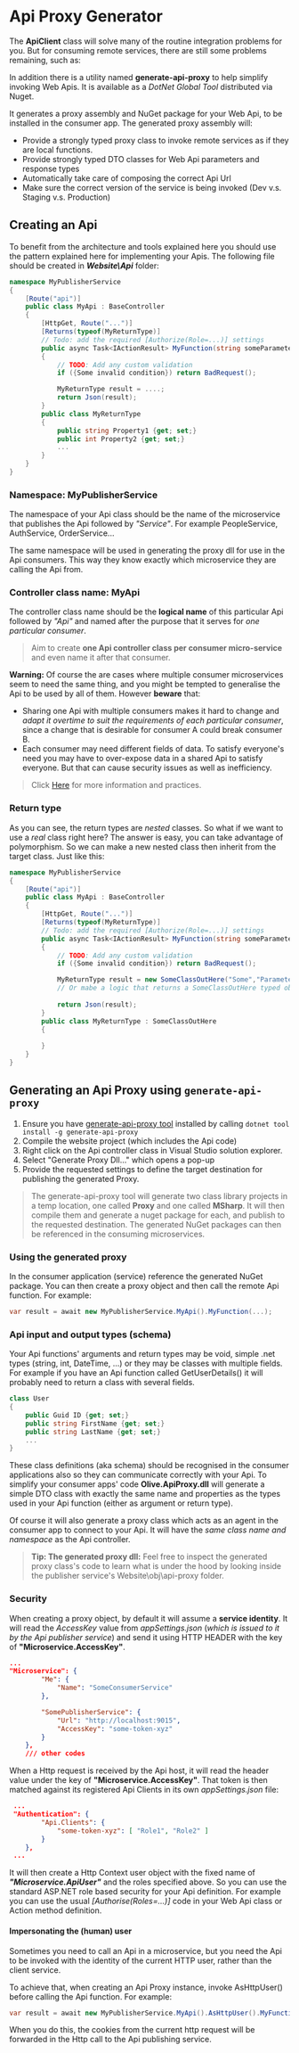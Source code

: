 # Api Proxy Generator

The **ApiClient** class will solve many of the routine integration problems for you.
But for consuming remote services, there are still some problems remaining, such as:

In addition there is a utility named **generate-api-proxy** to help simplify invoking Web Apis. It is available as a *DotNet Global Tool* distributed via Nuget.

It generates a proxy assembly and NuGet package for your Web Api, to be installed in the consumer app.
The generated proxy assembly will:

- Provide a strongly typed proxy class to invoke remote services as if they are local functions.
- Provide strongly typed DTO classes for Web Api parameters and response types
- Automatically take care of composing the correct Api Url
- Make sure the correct version of the service is being invoked (Dev v.s. Staging v.s. Production)


## Creating an Api

To benefit from the architecture and tools explained here you should use the pattern explained here for implementing your Apis.
The following file should be created in ***Website\Api*** folder:

```csharp
namespace MyPublisherService
{
    [Route("api")]
    public class MyApi : BaseController
    {
        [HttpGet, Route("...")]
        [Returns(typeof(MyReturnType)]
        // Todo: add the required [Authorize(Role=...)] settings
        public async Task<IActionResult> MyFunction(string someParameter1, stringsomeParameter2)
        {
            // TODO: Add any custom validation
            if ({Some invalid condition}) return BadRequest();

            MyReturnType result = ....;
            return Json(result);
        }
        public class MyReturnType
        {
            public string Property1 {get; set;}
            public int Property2 {get; set;}
            ...
        }
    }
}
```

### Namespace: MyPublisherService

The namespace of your Api class should be the name of the microservice that publishes the Api followed by *"Service"*. For example PeopleService, AuthService, OrderService...

The same namespace will be used in generating the proxy dll for use in the Api consumers. This way they know exactly which microservice they are calling the Api from.


### Controller class name: MyApi

The controller class name should be the **logical name** of this particular Api followed by *"Api"* and named after the purpose that it serves for *one particular consumer*.

> Aim to create **one Api controller class per consumer micro-service** and even name it after that consumer.

**Warning:** Of course the are cases where multiple consumer microservices seem to need the same thing, and you might be tempted to generalise the Api to be used by all of them. However **beware** that:

- Sharing one Api with multiple consumers makes it hard to change and *adapt it overtime to suit the requirements of each particular consumer*, since a change that is desirable for consumer A could break consumer B.
- Each consumer may need different fields of data. To satisfy everyone's need you may have to over-expose data in a shared Api to satisfy everyone. But that can cause security issues as well as inefficiency.

> Click [Here](https://geeksltd.github.io/Olive/#/Api/WebApi) for more information and practices.


### Return type

As you can see, the return types are *nested* classes. So what if we want to use a *real* class right here? The answer is easy, you can take advantage of polymorphism.
So we can make a new nested class then inherit from the target class. Just like this:

```csharp
namespace MyPublisherService
{
    [Route("api")]
    public class MyApi : BaseController
    {
        [HttpGet, Route("...")]
        [Returns(typeof(MyReturnType)]
        // Todo: add the required [Authorize(Role=...)] settings
        public async Task<IActionResult> MyFunction(string someParameter1, stringsomeParameter2)
        {
            // TODO: Add any custom validation
            if ({Some invalid condition}) return BadRequest();

            MyReturnType result = new SomeClassOutHere("Some","Parameters");
            // Or mabe a logic that returns a SomeClassOutHere typed object.
            
            return Json(result);
        }
        public class MyReturnType : SomeClassOutHere
        {
            
        }
    }
}
```

## Generating an Api Proxy using `generate-api-proxy`

1. Ensure you have [generate-api-proxy tool](https://www.nuget.org/packages/generate-api-proxy/) installed by calling `dotnet tool install -g generate-api-proxy`
2. Compile the website project (which includes the Api code)
3. Right click on the Api controller class in Visual Studio solution explorer.
4. Select "Generate Proxy Dll..." which opens a pop-up
5. Provide the requested settings to define the target destination for publishing the generated Proxy.

> The generate-api-proxy tool will generate two class library projects in a temp location, one called **Proxy** and one called **MSharp**. It will then compile them and generate a nuget package for each, and publish to the requested destination. The generated NuGet packages can then be referenced in the consuming microservices.

### Using the generated proxy

In the consumer application (service) reference the generated NuGet package.
You can then create a proxy object and then call the remote Api function. For example:

```csharp
var result = await new MyPublisherService.MyApi().MyFunction(...);
```

### Api input and output types (schema)

Your Api functions' arguments and return types may be void, simple .net types (string, int, DateTime, ...) or they may be classes with multiple fields. For example if you have an Api function called GetUserDetails() it will probably need to return a class with several fields.

```csharp
class User
{
    public Guid ID {get; set;}
    public string FirstName {get; set;}
    public string LastName {get; set;}
    ...
}
```

These class definitions (aka schema) should be recognised in the consumer applications also so they can communicate correctly with your Api. To simplify your consumer apps' code **Olive.ApiProxy.dll** will generate a simple DTO class with exactly the same name and properties as the types used in your Api function (either as argument or return type).

Of course it will also generate a proxy class which acts as an agent in the consumer app to connect to your Api. It will have the *same class name and namespace* as the Api controller.
> **Tip: The generated proxy dll:** Feel free to inspect the generated proxy class's code to learn what is under the hood by looking inside the publisher service's Website\obj\api-proxy folder.

### Security

When creating a proxy object, by default it will assume a **service identity**. It will read the *AccessKey* value from *appSettings.json* (*which is issued to it by the Api publisher service*) and send it using HTTP HEADER with the key of **"Microservice.AccessKey"**.

```json
...
"Microservice": {
        "Me": {
            "Name": "SomeConsumerService"
        },

        "SomePublisherService": {
            "Url": "http://localhost:9015",
            "AccessKey": "some-token-xyz"
        }
    },
    /// other codes
```

When a Http request is received by the Api host, it will read the header value under the key of **"Microservice.AccessKey"**. That token is then matched against its registered Api Clients in its own *appSettings.json* file:

```json
 ...
 "Authentication": {
        "Api.Clients": {
            "some-token-xyz": [ "Role1", "Role2" ]
        }
    },
 ...
```

It will then create a Http Context user object with the fixed name of ***"Microservice.ApiUser"*** and the roles specified above.
So you can use the standard ASP.NET role based security for your Api definition. For example you can use the usual *[Authorise(Roles=...)]* code in your Web Api class or Action method definition.

#### Impersonating the (human) user

Sometimes you need to call an Api in a microservice, but you need the Api to be invoked with the identity of the current HTTP user, rather than the client service.

To achieve that, when creating an Api Proxy instance, invoke AsHttpUser() before calling the Api function. For example:

```csharp
var result = await new MyPublisherService.MyApi().AsHttpUser().MyFunction(...);
```

When you do this, the cookies from the current http request will be forwarded in the Http call to the Api publishing service.
